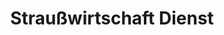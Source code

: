 ---
title: "Straußwirtschaft Dienst"
url: /hochheim-am-main/strausswirtschaft-dienst/
shop: Wein
---